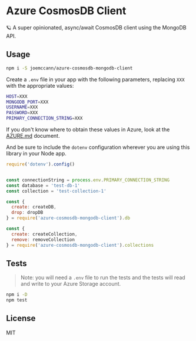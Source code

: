 # Azure CosmosDB Client

🪐 A super opinionated, async/await CosmosDB client using the MongoDB API.

## Usage

```sh
npm i -S joemccann/azure-cosmosdb-mongodb-client
```

Create a `.env` file in your app with the following parameters,
replacing `XXX` with the appropriate values:

```sh
HOST=XXX
MONGODB_PORT=XXX
USERNAME=XXX
PASSWORD=XXX
PRIMARY_CONNECTION_STRING=XXX
```

If you don't know where to obtain these values in Azure, look at
the [AZURE.md](/AZURE.md) document.

And be sure to include the `dotenv` configuration wherever
you are using this library in your Node app.

```js
require('dotenv').config()


const connectionString = process.env.PRIMARY_CONNECTION_STRING
const database = 'test-db-1'
const collection = 'test-collection-1'

const {
  create: createDB,
  drop: dropDB
} = require('azure-cosmosdb-mongodb-client').db

const {
  create: createCollection,
  remove: removeCollection
} = require('azure-cosmosdb-mongodb-client').collections

```

## Tests

> Note: you will need a `.env` file to run the tests and the tests will read
and write to your Azure Storage account.

```sh
npm i -D
npm test
```

## License

MIT

